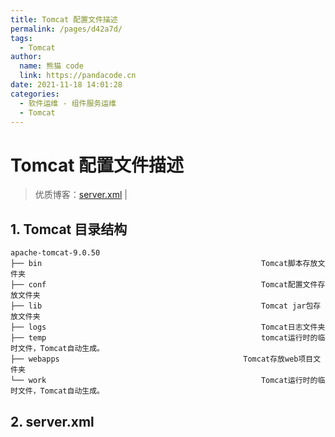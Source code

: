 ```yaml
---
title: Tomcat 配置文件描述
permalink: /pages/d42a7d/
tags: 
  - Tomcat
author: 
  name: 熊猫 code
  link: https://pandacode.cn
date: 2021-11-18 14:01:28
categories: 
  - 软件运维 - 组件服务运维
  - Tomcat
---
```


# Tomcat 配置文件描述

> 优质博客：[server.xml](https://juejin.cn/post/6996865120852770830) |

## 1. Tomcat 目录结构

```
apache-tomcat-9.0.50		
├── bin													Tomcat脚本存放文件夹
├── conf												Tomcat配置文件存放文件夹
├── lib													Tomcat jar包存放文件夹
├── logs												Tomcat日志文件夹
├── temp												tomcat运行时的临时文件，Tomcat自动生成。
├── webapps											Tomcat存放web项目文件夹
└── work												Tomcat运行时的临时文件，Tomcat自动生成。
```

## 2. server.xml


